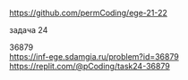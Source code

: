 https://github.com/permCoding/ege-21-22

задача 24  

36879  
https://inf-ege.sdamgia.ru/problem?id=36879
https://replit.com/@pCoding/task24-36879



